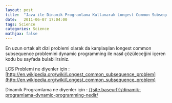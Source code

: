```yaml
---
layout: post
title:  "Java ile Dinamik Programlama Kullanarak Longest Common Subsequence(LCS) çözümü"
date:   2011-06-07 17:04:00
tags: Science
categories: Science
mathjax: false
---
```


En uzun ortak alt dizi problemi olarak da karşılaşılan longest common subsequence problemini dynamic programming ile nasıl çözüleceğini içeren kodu bu sayfada bulabilirsiniz.

LCS Problemi ne diyenler için : [http://en.wikipedia.org/wiki/Longest_common_subsequence_problem](http://en.wikipedia.org/wiki/Longest_common_subsequence_problem)

Dinamik Programlama ne diyenler için : [{{site.baseurl}}/dinamik-programlama-dynamic-programming-nedir/]({{site.baseurl}}/dinamik-programlama-dynamic-programming-nedir/)

<script src="https://gist.github.com/tolpp/01a00653cab659767b8c.js"></script>